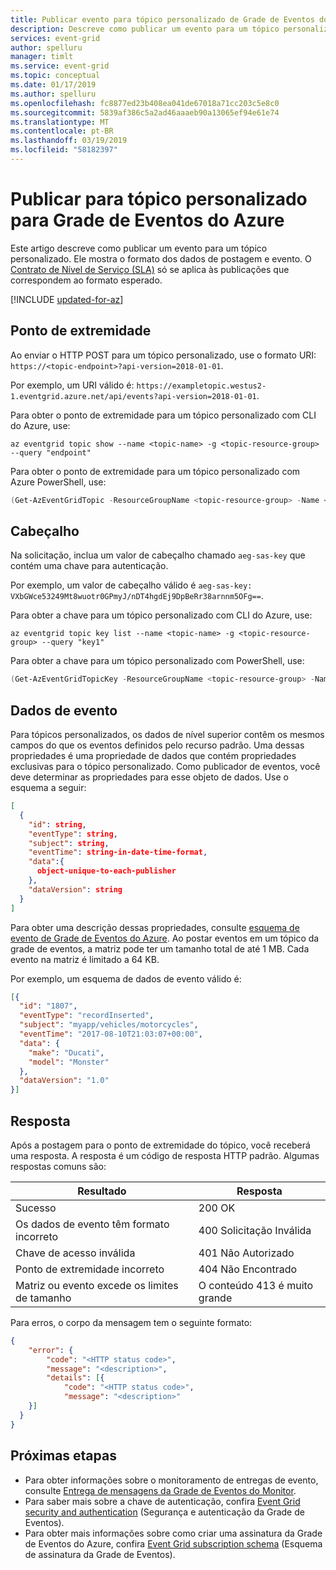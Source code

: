 ```yaml
---
title: Publicar evento para tópico personalizado de Grade de Eventos do Azure
description: Descreve como publicar um evento para um tópico personalizado para a Grade de Eventos do Azure
services: event-grid
author: spelluru
manager: timlt
ms.service: event-grid
ms.topic: conceptual
ms.date: 01/17/2019
ms.author: spelluru
ms.openlocfilehash: fc8877ed23b408ea041de67018a71cc203c5e8c0
ms.sourcegitcommit: 5839af386c5a2ad46aaaeb90a13065ef94e61e74
ms.translationtype: MT
ms.contentlocale: pt-BR
ms.lasthandoff: 03/19/2019
ms.locfileid: "58182397"
---
```

# <a name="post-to-custom-topic-for-azure-event-grid"></a>Publicar para tópico personalizado para Grade de Eventos do Azure

Este artigo descreve como publicar um evento para um tópico personalizado. Ele mostra o formato dos dados de postagem e evento. O [Contrato de Nível de Serviço (SLA)](https://azure.microsoft.com/support/legal/sla/event-grid/v1_0/) só se aplica às publicações que correspondem ao formato esperado.

[!INCLUDE [updated-for-az](../../includes/updated-for-az.md)]

## <a name="endpoint"></a>Ponto de extremidade

Ao enviar o HTTP POST para um tópico personalizado, use o formato URI: `https://<topic-endpoint>?api-version=2018-01-01`.

Por exemplo, um URI válido é: `https://exampletopic.westus2-1.eventgrid.azure.net/api/events?api-version=2018-01-01`.

Para obter o ponto de extremidade para um tópico personalizado com CLI do Azure, use:

```azurecli-interactive
az eventgrid topic show --name <topic-name> -g <topic-resource-group> --query "endpoint"
```

Para obter o ponto de extremidade para um tópico personalizado com Azure PowerShell, use:

```powershell
(Get-AzEventGridTopic -ResourceGroupName <topic-resource-group> -Name <topic-name>).Endpoint
```

## <a name="header"></a>Cabeçalho

Na solicitação, inclua um valor de cabeçalho chamado `aeg-sas-key` que contém uma chave para autenticação.

Por exemplo, um valor de cabeçalho válido é `aeg-sas-key: VXbGWce53249Mt8wuotr0GPmyJ/nDT4hgdEj9DpBeRr38arnnm5OFg==`.

Para obter a chave para um tópico personalizado com CLI do Azure, use:

```azurecli
az eventgrid topic key list --name <topic-name> -g <topic-resource-group> --query "key1"
```

Para obter a chave para um tópico personalizado com PowerShell, use:

```powershell
(Get-AzEventGridTopicKey -ResourceGroupName <topic-resource-group> -Name <topic-name>).Key1
```

## <a name="event-data"></a>Dados de evento

Para tópicos personalizados, os dados de nível superior contêm os mesmos campos do que os eventos definidos pelo recurso padrão. Uma dessas propriedades é uma propriedade de dados que contém propriedades exclusivas para o tópico personalizado. Como publicador de eventos, você deve determinar as propriedades para esse objeto de dados. Use o esquema a seguir:

```json
[
  {
    "id": string,    
    "eventType": string,
    "subject": string,
    "eventTime": string-in-date-time-format,
    "data":{
      object-unique-to-each-publisher
    },
    "dataVersion": string
  }
]
```

Para obter uma descrição dessas propriedades, consulte [esquema de evento de Grade de Eventos do Azure](event-schema.md). Ao postar eventos em um tópico da grade de eventos, a matriz pode ter um tamanho total de até 1 MB. Cada evento na matriz é limitado a 64 KB.

Por exemplo, um esquema de dados de evento válido é:

```json
[{
  "id": "1807",
  "eventType": "recordInserted",
  "subject": "myapp/vehicles/motorcycles",
  "eventTime": "2017-08-10T21:03:07+00:00",
  "data": {
    "make": "Ducati",
    "model": "Monster"
  },
  "dataVersion": "1.0"
}]
```

## <a name="response"></a>Resposta

Após a postagem para o ponto de extremidade do tópico, você receberá uma resposta. A resposta é um código de resposta HTTP padrão. Algumas respostas comuns são:

|Resultado  |Resposta  |
|---------|---------|
|Sucesso  | 200 OK  |
|Os dados de evento têm formato incorreto | 400 Solicitação Inválida |
|Chave de acesso inválida | 401 Não Autorizado |
|Ponto de extremidade incorreto | 404 Não Encontrado |
|Matriz ou evento excede os limites de tamanho | O conteúdo 413 é muito grande |

Para erros, o corpo da mensagem tem o seguinte formato:

```json
{
    "error": {
        "code": "<HTTP status code>",
        "message": "<description>",
        "details": [{
            "code": "<HTTP status code>",
            "message": "<description>"
    }]
  }
}
```

## <a name="next-steps"></a>Próximas etapas

* Para obter informações sobre o monitoramento de entregas de evento, consulte [Entrega de mensagens da Grade de Eventos do Monitor](monitor-event-delivery.md).
* Para saber mais sobre a chave de autenticação, confira [Event Grid security and authentication](security-authentication.md) (Segurança e autenticação da Grade de Eventos).
* Para obter mais informações sobre como criar uma assinatura da Grade de Eventos do Azure, confira [Event Grid subscription schema](subscription-creation-schema.md) (Esquema de assinatura da Grade de Eventos).

